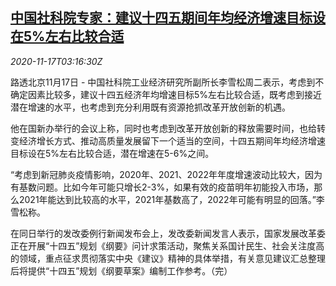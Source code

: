 <!--1605583400000-->
[中国社科院专家：建议十四五期间年均经济增速目标设在5%左右比较合适](https://cn.reuters.com/article/china-expert-growth-1117-goal-tues-idCNKBS27X0A9)
------

<div><i>2020-11-17T03:16:30Z</i></div><p>路透北京11月17日 - 中国社科院工业经济研究所副所长李雪松周二表示，考虑到不确定因素比较多，建议十四五经济年均增速目标5%左右比较合适，既考虑到接近潜在增速的水平，也考虑到充分利用既有资源抢抓改革开放创新的机遇。</p><p>他在国新办举行的会议上称，同时也考虑到改革开放创新的释放需要时间，也给转变经济增长方式、推动高质量发展留下一个适当的空间，十四五期间年均经济增速目标设在5%左右比较合适，潜在增速在5-6%之间。</p><p>“考虑到新冠肺炎疫情影响，2020年、2021、2022年年度增速波动比较大，因为有基数问题。比如今年可能只增长2-3%，如果有效的疫苗明年初能投入市场，那么2021年能达到比较高的水平，2021年基数高了，2022年可能有明显的回落。”李雪松称。</p><p>在同日举行的发改委例行新闻发布会上，发改委新闻发言人表示，国家发展改革委正在开展“十四五”规划《纲要》问计求策活动，聚焦关系国计民生、社会关注度高的领域，重点征求贯彻落实中央《建议》精神的具体举措，有关意见建议汇总整理后将提供“十四五”规划《纲要草案》编制工作参考。（完）</p>
